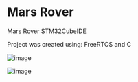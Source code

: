 # Mars Rover
Mars Rover STM32CubeIDE

Project was created using: FreeRTOS and C

![image](https://github.com/DanP0127/CleanStart/assets/115263360/4ee516fd-7d48-43e1-9281-dc321819df53)




![image](https://github.com/DanP0127/CleanStart/assets/115263360/fb3834cb-2d3b-4e9e-961a-c34871c6aa4a)
